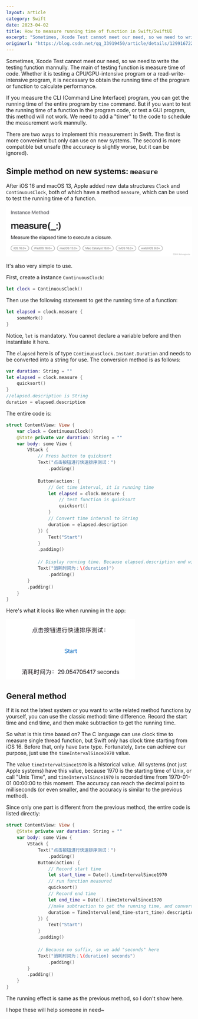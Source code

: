```yaml
---
layout: article
category: Swift
date: 2023-04-02
title: How to measure running time of function in Swift/SwiftUI
excerpt: "Sometimes, Xcode Test cannot meet our need, so we need to write the testing function mannully. The main of testing function is measure time of code. Whether it is testing a CPU/GPU-intensive program or a read-write-intensive program, it is necessary to obtain the running time of the program or function to calculate performance."
originurl: "https://blog.csdn.net/qq_33919450/article/details/129916722"
---
```

Sometimes, Xcode Test cannot meet our need, so we need to write the testing function mannully. The main of testing function is measure time of code. Whether it is testing a CPU/GPU-intensive program or a read-write-intensive program, it is necessary to obtain the running time of the program or function to calculate performance.

If you measure the CLI (Command Line Interface) program, you can get the running time of the entire program by `time` command. But if you want to test the running time of a function in the program code, or test a GUI program, this method will not work. We need to add a "timer" to the code to schedule the measurement work mannully.

There are two ways to implement this measurement in Swift. The first is more convenient but only can use on new systems. The second is more compatible but unsafe (the accuracy is slightly worse, but it can be ignored).

## Simple method on new systems: `measure`
After iOS 16 and macOS 13, Apple added new data structures `Clock` and `ContinuousClock`, both of which have a method `measure`, which can be used to test the running time of a function.

![measure document](/assets/images/de8eb23ff5d84f33aefbf193715d64b0.png)

It's also very simple to use.

First, create a instance `ContinuousClock`:

```swift
let clock = ContinuousClock()
```

Then use the following statement to get the running time of a function:

```swift
let elapsed = clock.measure {
	someWork()
}
```

Notice, `let` is mandatory. You cannot declare a variable before and then instantiate it here.

The `elapsed` here is of type `ContinuousClock.Instant.Duration` and needs to be converted into a string for use. The conversion method is as follows:

```swift
var duration: String = ""
let elapsed = clock.measure {
	quicksort()
}
//elapsed.description is String
duration = elapsed.description
```

The entire code is:

```swift
struct ContentView: View {
    var clock = ContinuousClock()
    @State private var duration: String = ""
    var body: some View {
        VStack {
            // Press button to quicksort
            Text("点击按钮进行快速排序测试：")
                .padding()
                
            Button(action: {
                // Get time interval, it is running time
                let elapsed = clock.measure {
                    // test function is quicksort
                	quicksort()
                }
                // Convert time interval to String
                duration = elapsed.description
            }) {
                Text("Start")
            }
            .padding()

			// Display running time. Because elapsed.description end with string "second", din't add any suffix
            Text("消耗时间为：\(duration)")
                .padding()
        }
        .padding()
    }
}
```

Here's what it looks like when running in the app:

<img alt="what it looks like when running in the app" src="/assets/images/6462775863e24368b0291eb2b84e73ac.gif" width="350">

## General method
If it is not the latest system or you want to write related method functions by yourself, you can use the classic method: time difference. Record the start time and end time, and then make subtraction to get the running time.

So what is this time based on? The C language can use clock time to measure single thread function, but Swift only has clock time starting from iOS 16. Before that, only have `Date` type. Fortunately, `Date` can achieve our purpose, just use the `timeIntervalSince1970` value.

The value `timeIntervalSince1970` is a historical value. All systems (not just Apple systems) have this value, because 1970 is the starting time of Unix, or call "Unix Time", and `timeIntervalSince1970` is recorded time from 1970-01-01 00:00:00 to this moment. The accuracy can reach the decimal point to milliseconds (or even smaller, and the accuracy is similar to the previous method).

Since only one part is different from the previous method, the entire code is listed directly:

```swift
struct ContentView: View {
    @State private var duration: String = ""
    var body: some View {
        VStack {
            Text("点击按钮进行快速排序测试：")
                .padding()
            Button(action: {
            	// Record start time
                let start_time = Date().timeIntervalSince1970
                // run function measured
                quicksort()
                // Record end time
                let end_time = Date().timeIntervalSince1970
                //make subtraction to get the running time, and convert to String
                duration = TimeInterval(end_time-start_time).description
            }) {
                Text("Start")
            }
            .padding()

			// Because no suffix, so we add "seconds" here
            Text("消耗时间为：\(duration) seconds")
                .padding()
        }
        .padding()
    }
}
```

The running effect is same as the previous method, so I don't show here.

I hope these will help someone in need~